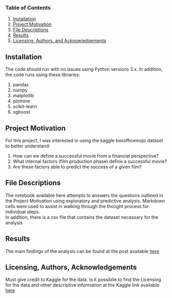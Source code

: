 ### Table of Contents

1. [Installation](#installation)
2. [Project Motivation](#motivation)
3. [File Descriptions](#files)
4. [Results](#results)
5. [Licensing, Authors, and Acknowledgements](#licensing)


## Installation <a name="installation"></a>

The code should run with no issues using Python versions 3.x. In addition, the code runs using these libraries:

1. pandas
2. numpy
3. matplotlib
4. plotnine
5. scikit-learn
6. xgboost


## Project Motivation<a name="motivation"></a>

For this project, I was interested in using the kaggle boxofficemojo dataset to better understand:

1. How can we define a successful movie from a financial perspective?
2. What internal factors (film production phase) define a successful movie?
3. Are these factors able to predict the success of a given film?


## File Descriptions <a name="files"></a>

The notebook available here attempts to answers the questions outlined in the Project Motivation using exploratory and predictive analysis. Markdown cells were used to assist in walking through the thought process for individual steps.   
In addition, there is a csv file that contains the dataset necessary for the analysis

## Results<a name="results"></a>

The main findings of the analysis can be found at the post available [here](https://medium.com/@shosan_71491/producing-a-winning-movie-are-early-stages-of-production-features-central-in-predicting-a-33ce741ebebb)

## Licensing, Authors, Acknowledgements<a name="licensing"></a>

Must give credit to Kaggle for the data.  Is it possibile to find the Licensing for the data and other descriptive information at the Kaggle link available [here](https://www.kaggle.com/igorkirko/wwwboxofficemojocom-movies-with-budget-listed)
